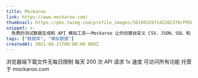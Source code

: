 ```yaml
---
title: Mockaroo
link: https://www.mockaroo.com/
thumbnail: https://pbs.twimg.com/profile_images/501903297142202370/FMSUktfc_400x400.png
snippet: >-
  免费的测试数据生成和 API 模拟工具——Mockaroo 让你创建自定义 CSV、JSON、SQL 和 Excel 数据集，用于测试和演示你的软件。
tags: ["数据库", "模拟数据"]
createdAt: 2021-06-21T00:00:00.000Z
---
```

浏览器端下载文件无每日限制
每天 200 次 API 请求
1x 速度
可访问所有功能
托管于 mockaroo.com